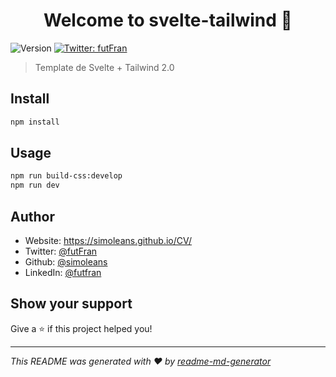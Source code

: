 <h1 align="center">Welcome to svelte-tailwind 👋</h1>
<p>
  <img alt="Version" src="https://img.shields.io/badge/version-1.0.0-blue.svg?cacheSeconds=2592000" />
  <a href="https://twitter.com/futFran" target="_blank">
    <img alt="Twitter: futFran" src="https://img.shields.io/twitter/follow/futFran.svg?style=social" />
  </a>
</p>

> Template de Svelte + Tailwind 2.0

## Install

```sh
npm install 
```

## Usage

```sh
npm run build-css:develop
npm run dev
```

## Author

* Website: https://simoleans.github.io/CV/
* Twitter: [@futFran](https://twitter.com/futFran)
* Github: [@simoleans](https://github.com/simoleans)
* LinkedIn: [@futfran](https://linkedin.com/in/futfran)

## Show your support

Give a ⭐️ if this project helped you!

***
_This README was generated with ❤️ by [readme-md-generator](https://github.com/kefranabg/readme-md-generator)_